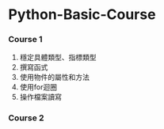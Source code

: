 # Python-Basic-Course
  
### Course 1 
1. 穩定具體類型、指標類型
2. 撰寫函式
3. 使用物件的屬性和方法
4. 使用for迴圈
5. 操作檔案讀寫
  
### Course 2
